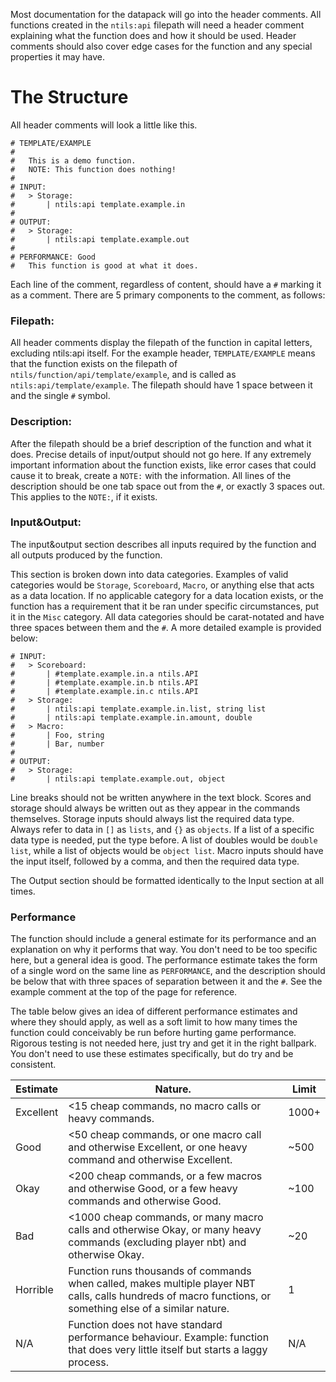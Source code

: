 Most documentation for the datapack will go into the header comments. All functions created in the `ntils:api` filepath will need a header comment explaining what the function does and how it should be used. Header comments should also cover edge cases for the function and any special properties it may have.
# The Structure

All header comments will look a little like this.

```
# TEMPLATE/EXAMPLE
#
#   This is a demo function.
#   NOTE: This function does nothing!
#
# INPUT:
#   > Storage:
#       | ntils:api template.example.in
#
# OUTPUT:
#   > Storage:
#       | ntils:api template.example.out
#
# PERFORMANCE: Good
#   This function is good at what it does.
```

Each line of the comment, regardless of content, should have a `#` marking it as a comment. There are 5 primary components to the comment, as follows:
### Filepath: 

All header comments display the filepath of the function in capital letters, excluding ntils:api itself. For the example header, `TEMPLATE/EXAMPLE` means that the function exists on the filepath of `ntils/function/api/template/example`, and is called as `ntils:api/template/example`. The filepath should have 1 space between it and the single `#` symbol.

### Description:

After the filepath should be a brief description of the function and what it does. Precise details of input/output should not go here. If any extremely important information about the function exists, like error cases that could cause it to break, create a `NOTE:` with the information. All lines of the description should be one tab space out from the `#`, or exactly 3 spaces out. This applies to the `NOTE:`, if it exists.

### Input&Output:

The input&output section describes all inputs required by the function and all outputs produced by the function.

This section is broken down into data categories. Examples of valid categories would be `Storage`, `Scoreboard`, `Macro`, or anything else that acts as a data location. If no applicable category for a data location exists, or the function has a requirement that it be ran under specific circumstances, put it in the `Misc` category. All data categories should be carat-notated and have three spaces between them and the `#`. A more detailed example is provided below:

```
# INPUT:
#   > Scoreboard:
#       | #template.example.in.a ntils.API
#       | #template.example.in.b ntils.API
#       | #template.example.in.c ntils.API
#   > Storage:
#       | ntils:api template.example.in.list, string list
#       | ntils:api template.example.in.amount, double
#   > Macro:
#       | Foo, string
#       | Bar, number
#
# OUTPUT:
#   > Storage:
#       | ntils:api template.example.out, object
```

Line breaks should not be written anywhere in the text block. Scores and storage should always be written out as they appear in the commands themselves. Storage inputs should always list the required data type. Always refer to data in `[]` as `lists`, and `{}` as `objects`. If a list of a specific data type is needed, put the type before. A list of doubles would be `double list`, while a list of objects would be `object list`. Macro inputs should have the input itself, followed by a comma, and then the required data type.

The Output section should be formatted identically to the Input section at all times.

### Performance

The function should include a general estimate for its performance and an explanation on why it performs that way. You don't need to be too specific here, but a general idea is good. The performance estimate takes the form of a single word on the same line as `PERFORMANCE`, and the description should be below that with three spaces of separation between it and the `#`. See the example comment at the top of the page for reference.

The table below gives an idea of different performance estimates and where they should apply, as well as a soft limit to how many times the function could conceivably be run before hurting game performance. Rigorous testing is not needed here, just try and get it in the right ballpark. You don't need to use these estimates specifically, but do try and be consistent.

| Estimate  | Nature.                                                                                                                                                     | Limit |
| --------- | ----------------------------------------------------------------------------------------------------------------------------------------------------------- | ----- |
| Excellent | <15 cheap commands, no macro calls or heavy commands.                                                                                                       | 1000+ |
| Good      | <50 cheap commands, or one macro call and otherwise Excellent, or one heavy command and otherwise Excellent.                                                | ~500  |
| Okay      | <200 cheap commands, or a few macros and otherwise Good, or a few heavy commands and otherwise Good.                                                        | ~100  |
| Bad       | <1000 cheap commands, or many macro calls and otherwise Okay, or many heavy commands (excluding player nbt) and otherwise Okay.                             | ~20   |
| Horrible  | Function runs thousands of commands when called, makes multiple player NBT calls, calls hundreds of macro functions, or something else of a similar nature. | 1     |
| N/A       | Function does not have standard performance behaviour. Example: function that does very little itself but starts a laggy process.                           | N/A   |
